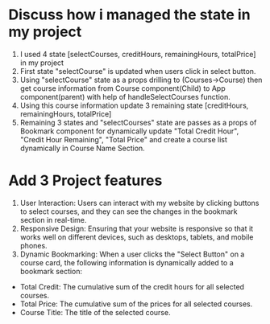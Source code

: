 # Discuss how i managed the state in my project

1. I used 4 state [selectCourses, creditHours, remainingHours, totalPrice] in my project
2. First state "selectCourse" is updated when users click in select button.
3. Using "selectCourse" state as a props drilling to (Courses->Course) then get course information from Course component(Child) to App component(parent) with help of handleSelectCourses function.
4. Using this course information update 3 remaining state [creditHours, remainingHours, totalPrice]
5. Remaining 3 states and "selectCourses" state are passes as a props of Bookmark component for dynamically update "Total Credit Hour", "Credit Hour Remaining", "Total Price" and create a course list dynamically in Course Name Section.

# Add 3 Project features

1. User Interaction: Users can interact with my website by clicking buttons to select courses, and they can see the changes in the bookmark section in real-time.
2. Responsive Design: Ensuring that your website is responsive so that it works well on different devices, such as desktops, tablets, and mobile phones.
3. Dynamic Bookmarking: When a user clicks the "Select Button" on a course card, the following information is dynamically added to a bookmark section:

  - Total Credit: The cumulative sum of the credit hours for all selected courses.
  - Total Price: The cumulative sum of the prices for all selected courses.
  - Course Title: The title of the selected course.
